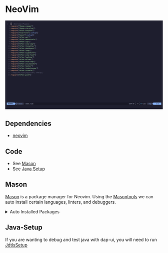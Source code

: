 # NeoVim

![Neovim](./Neovim.png)
## Dependencies

- [neovim](https://wiki.archlinux.org/title/Neovim)


## Code

- See [Mason](./README.md#Mason)
- See [Java Setup](./README.md#Java-Setup)

## Mason

[Mason](https://github.com/williamboman/mason.nvim) is a package manager for Neovim. Using the [Masontools](https://github.com/WhoIsSethDaniel/mason-tool-installer.nvim) we can auto
install certain languages, linters, and debuggers.

<details/>
    <summary>Auto Installed Packages</summary>

### Packages
- vim-language-server
- shellcheck 
- beautysh 
- lua-language-server
- stylua 
- luacheck 
- clang-format 
- clangd 
- codelldb 
- checkstyle 
- jdtls

</details>

## Java-Setup

If you are wanting to debug and test java with dap-ui, you will
need to run [JdtlsSetup](https://github.com/Sheepheerd/.dotfiles/tree/main/Scripts)
